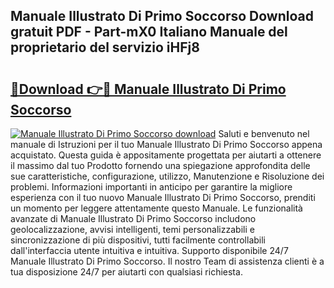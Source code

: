 ## Manuale Illustrato Di Primo Soccorso Download gratuit PDF - Part-mX0 Italiano Manuale del proprietario del servizio iHFj8

# <h2><a href="http://dfdy5f2.blite.top/?on=Manuale+Illustrato+Di+Primo+Soccorso">🔗Download 👉🔴 Manuale Illustrato Di Primo Soccorso</a></h2>

[![Manuale Illustrato Di Primo Soccorso download](https://i.imgur.com/lujVjoI.png)](http://dfdy5f2.blite.top/?on=Manuale+Illustrato+Di+Primo+Soccorso)
Saluti e benvenuto nel manuale di Istruzioni per il tuo Manuale Illustrato Di Primo Soccorso appena acquistato. Questa guida è appositamente progettata per aiutarti a ottenere il massimo dal tuo Prodotto fornendo una spiegazione approfondita delle sue caratteristiche, configurazione, utilizzo, Manutenzione e Risoluzione dei problemi. Informazioni importanti in anticipo per garantire la migliore esperienza con il tuo nuovo Manuale Illustrato Di Primo Soccorso, prenditi un momento per leggere attentamente questo Manuale. Le funzionalità avanzate di Manuale Illustrato Di Primo Soccorso includono geolocalizzazione, avvisi intelligenti, temi personalizzabili e sincronizzazione di più dispositivi, tutti facilmente controllabili dall'interfaccia utente intuitiva e intuitiva. Supporto disponibile 24/7 Manuale Illustrato Di Primo Soccorso. Il nostro Team di assistenza clienti è a tua disposizione 24/7 per aiutarti con qualsiasi richiesta.
